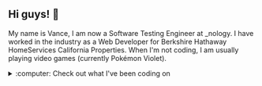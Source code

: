 ## Hi guys! :wave:

My name is Vance, I am now a Software Testing Engineer at _nology. I have worked in the industry as a Web Developer for Berkshire Hathaway HomeServices California Properties. When I'm not coding, I am usually playing video games (currently Pokémon Violet).

<details>
<summary> :computer: Check out what I've been coding on</summary>
<br />

![Top Langs](https://github-readme-stats.vercel.app/api/top-langs/?username=vancepope&theme=react&show_icons=true&hide=css,html)

## :pushpin: My Projects

1. <a href="https://github.com/vancepope/blackjack" target="_blank">Black Jack</a>
    - Black Jack console application built in Python
2. <a href="https://github.com/vancepope/hello_flask" target="_blank">APIs w/ Flask</a>
    - FlaskAPI application that utilizes ElephantSQL 
</details>